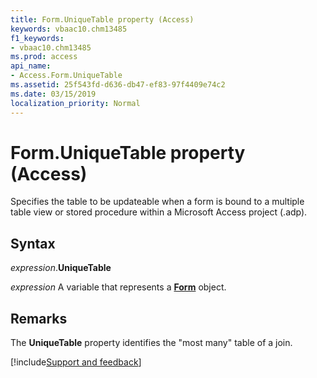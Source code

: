 ```yaml
---
title: Form.UniqueTable property (Access)
keywords: vbaac10.chm13485
f1_keywords:
- vbaac10.chm13485
ms.prod: access
api_name:
- Access.Form.UniqueTable
ms.assetid: 25f543fd-d636-db47-ef83-97f4409e74c2
ms.date: 03/15/2019
localization_priority: Normal
---
```



# Form.UniqueTable property (Access)

Specifies the table to be updateable when a form is bound to a multiple table view or stored procedure within a Microsoft Access project (.adp).


## Syntax

_expression_.**UniqueTable**

_expression_ A variable that represents a **[Form](Access.Form.md)** object.


## Remarks

The **UniqueTable** property identifies the "most many" table of a join.




[!include[Support and feedback](~/includes/feedback-boilerplate.md)]